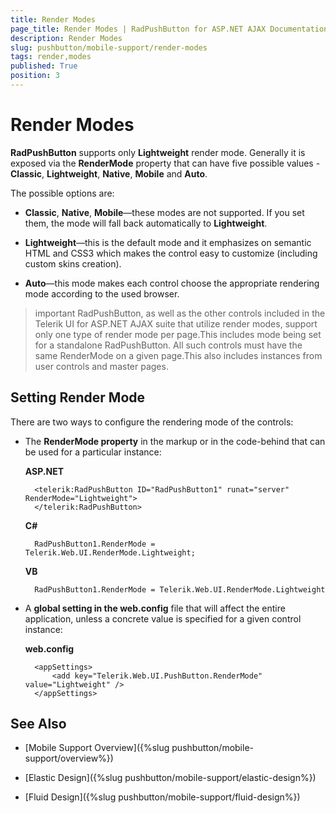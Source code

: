 ```yaml
---
title: Render Modes
page_title: Render Modes | RadPushButton for ASP.NET AJAX Documentation
description: Render Modes
slug: pushbutton/mobile-support/render-modes
tags: render,modes
published: True
position: 3
---
```


# Render Modes

**RadPushButton** supports only **Lightweight** render mode. Generally it is exposed via the **RenderMode** property that can have five possible values - **Classic**, **Lightweight**, **Native**, **Mobile** and **Auto**.

The possible options are:

* **Classic**, **Native**, **Mobile**—these modes are not supported. If you set them, the mode will fall back automatically to **Lightweight**.

* **Lightweight**—this is the default mode and it emphasizes on semantic HTML and CSS3 which makes the control easy to customize (including custom skins creation).

* **Auto**—this mode makes each control choose the appropriate rendering mode according to the used browser.

>important RadPushButton, as well as the other controls included in the Telerik UI for ASP.NET AJAX suite that utilize render modes, support only one type of render mode per page.This includes mode being set for a standalone RadPushButton. All such controls must have the same RenderMode on a given page.This also includes instances from user controls and master pages.



## Setting Render Mode

There are two ways to configure the rendering mode of the controls:

* The **RenderMode property** in the markup or in the code-behind that can be used for a particular instance:

	**ASP.NET**

		<telerik:RadPushButton ID="RadPushButton1" runat="server" RenderMode="Lightweight">
		</telerik:RadPushButton>


	**C#**

		RadPushButton1.RenderMode = Telerik.Web.UI.RenderMode.Lightweight;

	**VB**

		RadPushButton1.RenderMode = Telerik.Web.UI.RenderMode.Lightweight


* A **global setting in the web.config** file that will affect the entire application, unless a concrete value is specified for a given control instance:

	**web.config**

		<appSettings>
			<add key="Telerik.Web.UI.PushButton.RenderMode" value="Lightweight" />
		</appSettings>


## See Also

 * [Mobile Support Overview]({%slug pushbutton/mobile-support/overview%})

 * [Elastic Design]({%slug pushbutton/mobile-support/elastic-design%})

 * [Fluid Design]({%slug pushbutton/mobile-support/fluid-design%})
